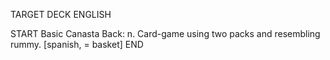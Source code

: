 TARGET DECK
ENGLISH

START
Basic
Canasta
Back: n. Card-game using two packs and resembling rummy. [spanish, = basket]
END

